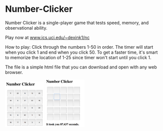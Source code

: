 # Number-Clicker

Number Clicker is a single-player game that tests speed, memory, and observational ability.

Play now at www.ics.uci.edu/~dexink1/nc

How to play:
Click through the numbers 1-50 in order. The timer will start when you click 1 and end when you click 50. To get a faster time, it's smart to memorize the location of 1-25 since timer won't start until you click 1.

The file is a simple html file that you can download and open with any web browser.

<p>
<img src="https://github.com/dexink1/Number-Clicker/blob/master/nc1.png" width=25% height=auto>
<img src="https://github.com/dexink1/Number-Clicker/blob/master/nc2.png" width=25% height=auto>
</p>
